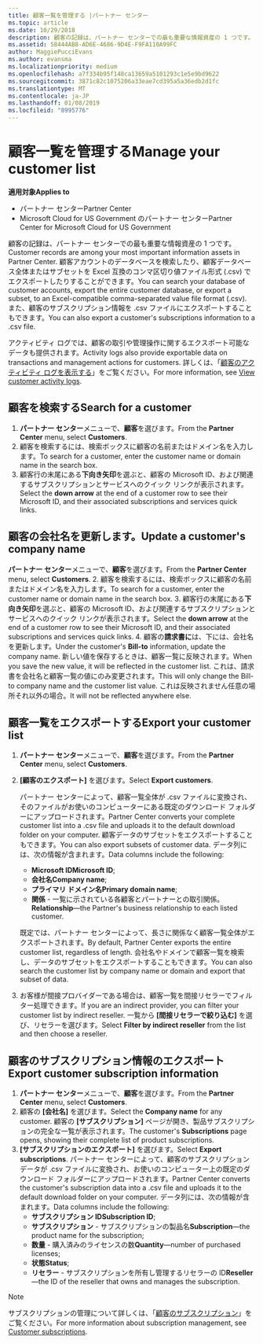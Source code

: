 ```yaml
---
title: 顧客一覧を管理する |パートナー センター
ms.topic: article
ms.date: 10/29/2018
description: 顧客の記録は、パートナー センターでの最も重要な情報資産の 1 つです。
ms.assetid: 58444AB8-AD6E-4686-9D4E-F9FA110A99FC
author: MaggiePucciEvans
ms.author: evansma
ms.localizationpriority: medium
ms.openlocfilehash: a7f334b95f148ca13659a5101293c1e5e9bd9622
ms.sourcegitcommit: 3871c82c1075206a33eae7cd395a5a36edb2d1fc
ms.translationtype: MT
ms.contentlocale: ja-JP
ms.lasthandoff: 01/08/2019
ms.locfileid: "8995776"
---
```

# <a name="manage-your-customer-list"></a><span data-ttu-id="b9359-103">顧客一覧を管理する</span><span class="sxs-lookup"><span data-stu-id="b9359-103">Manage your customer list</span></span>

**<span data-ttu-id="b9359-104">適用対象</span><span class="sxs-lookup"><span data-stu-id="b9359-104">Applies to</span></span>**

-  <span data-ttu-id="b9359-105">パートナー センター</span><span class="sxs-lookup"><span data-stu-id="b9359-105">Partner Center</span></span>
-  <span data-ttu-id="b9359-106">Microsoft Cloud for US Government のパートナー センター</span><span class="sxs-lookup"><span data-stu-id="b9359-106">Partner Center for Microsoft Cloud for US Government</span></span>


<span data-ttu-id="b9359-107">顧客の記録は、パートナー センターでの最も重要な情報資産の 1 つです。</span><span class="sxs-lookup"><span data-stu-id="b9359-107">Customer records are among your most important information assets in Partner Center.</span></span> <span data-ttu-id="b9359-108">顧客アカウントのデータベースを検索したり、顧客データベース全体またはサブセットを Excel 互換のコンマ区切り値ファイル形式 (.csv) でエクスポートしたりすることができます。</span><span class="sxs-lookup"><span data-stu-id="b9359-108">You can search your database of customer accounts, export the entire customer database, or export a subset, to an Excel-compatible comma-separated value file format (.csv).</span></span> <span data-ttu-id="b9359-109">また、顧客のサブスクリプション情報を .csv ファイルにエクスポートすることもできます。</span><span class="sxs-lookup"><span data-stu-id="b9359-109">You can also export a customer's subscriptions information to a .csv file.</span></span>

<span data-ttu-id="b9359-110">アクティビティ ログでは、顧客の取引や管理操作に関するエクスポート可能なデータも提供されます。</span><span class="sxs-lookup"><span data-stu-id="b9359-110">Activity logs also provide exportable data on transactions and management actions for customers.</span></span> <span data-ttu-id="b9359-111">詳しくは、「[顧客のアクティビティ ログを表示する](activity-logs.md)」をご覧ください。</span><span class="sxs-lookup"><span data-stu-id="b9359-111">For more information, see [View customer activity logs](activity-logs.md).</span></span>


## <a name="search-for-a-customer"></a><span data-ttu-id="b9359-112">顧客を検索する</span><span class="sxs-lookup"><span data-stu-id="b9359-112">Search for a customer</span></span>

1.  <span data-ttu-id="b9359-113">**パートナー センター**メニューで、**顧客**を選びます。</span><span class="sxs-lookup"><span data-stu-id="b9359-113">From the **Partner Center** menu, select **Customers**.</span></span>
2.  <span data-ttu-id="b9359-114">顧客を検索するには、検索ボックスに顧客の名前またはドメイン名を入力します。</span><span class="sxs-lookup"><span data-stu-id="b9359-114">To search for a customer, enter the customer name or domain name in the search box.</span></span>
3.  <span data-ttu-id="b9359-115">顧客行の末尾にある**下向き矢印**を選ぶと、顧客の Microsoft ID、および関連するサブスクリプションとサービスへのクイック リンクが表示されます。</span><span class="sxs-lookup"><span data-stu-id="b9359-115">Select the **down arrow** at the end of a customer row to see their Microsoft ID, and their associated subscriptions and services quick links.</span></span>

## <a name="update-a-customers-company-name"></a><span data-ttu-id="b9359-116">顧客の会社名を更新します。</span><span class="sxs-lookup"><span data-stu-id="b9359-116">Update a customer's company name</span></span>

<span data-ttu-id="b9359-117">**パートナー センター**メニューで、**顧客**を選びます。</span><span class="sxs-lookup"><span data-stu-id="b9359-117">From the **Partner Center** menu, select **Customers**.</span></span>
2.  <span data-ttu-id="b9359-118">顧客を検索するには、検索ボックスに顧客の名前またはドメイン名を入力します。</span><span class="sxs-lookup"><span data-stu-id="b9359-118">To search for a customer, enter the customer name or domain name in the search box.</span></span>
3.  <span data-ttu-id="b9359-119">顧客行の末尾にある**下向き矢印**を選ぶと、顧客の Microsoft ID、および関連するサブスクリプションとサービスへのクイック リンクが表示されます。</span><span class="sxs-lookup"><span data-stu-id="b9359-119">Select the **down arrow** at the end of a customer row to see their Microsoft ID, and their associated subscriptions and services quick links.</span></span>
4.  <span data-ttu-id="b9359-120">顧客の**請求書に**は、下には、会社名を更新します。</span><span class="sxs-lookup"><span data-stu-id="b9359-120">Under the customer's **Bill-to** information, update the company name.</span></span> <span data-ttu-id="b9359-121">新しい値を保存するときは、顧客一覧に反映されます。</span><span class="sxs-lookup"><span data-stu-id="b9359-121">When you save the new value, it will be reflected in the customer list.</span></span> <span data-ttu-id="b9359-122">これは、請求書を会社名と顧客一覧の値にのみ変更されます。</span><span class="sxs-lookup"><span data-stu-id="b9359-122">This will only change the Bill-to company name and the customer list value.</span></span> <span data-ttu-id="b9359-123">これは反映されません任意の場所それ以外の場合。</span><span class="sxs-lookup"><span data-stu-id="b9359-123">It will not be reflected anywhere else.</span></span>

## <a name="export-your-customer-list"></a><span data-ttu-id="b9359-124">顧客一覧をエクスポートする</span><span class="sxs-lookup"><span data-stu-id="b9359-124">Export your customer list</span></span>

1.  <span data-ttu-id="b9359-125">**パートナー センター**メニューで、**顧客**を選びます。</span><span class="sxs-lookup"><span data-stu-id="b9359-125">From the **Partner Center** menu, select **Customers**.</span></span>
2.  <span data-ttu-id="b9359-126">**[顧客のエクスポート]** を選びます。</span><span class="sxs-lookup"><span data-stu-id="b9359-126">Select **Export customers**.</span></span>

    <span data-ttu-id="b9359-127">パートナー センターによって、顧客一覧全体が .csv ファイルに変換され、そのファイルがお使いのコンピューターにある既定のダウンロード フォルダーにアップロードされます。</span><span class="sxs-lookup"><span data-stu-id="b9359-127">Partner Center converts your complete customer list into a .csv file and uploads it to the default download folder on your computer.</span></span> <span data-ttu-id="b9359-128">顧客データのサブセットをエクスポートすることもできます。</span><span class="sxs-lookup"><span data-stu-id="b9359-128">You can also export subsets of customer data.</span></span> <span data-ttu-id="b9359-129">データ列には、次の情報が含まれます。</span><span class="sxs-lookup"><span data-stu-id="b9359-129">Data columns include the following:</span></span>

    -   <span data-ttu-id="b9359-130">**Microsoft ID**</span><span class="sxs-lookup"><span data-stu-id="b9359-130">**Microsoft ID**;</span></span>
    -   <span data-ttu-id="b9359-131">**会社名**</span><span class="sxs-lookup"><span data-stu-id="b9359-131">**Company name**;</span></span>
    -   <span data-ttu-id="b9359-132">**プライマリ ドメイン名**</span><span class="sxs-lookup"><span data-stu-id="b9359-132">**Primary domain name**;</span></span>
    -   <span data-ttu-id="b9359-133">**関係** - 一覧に示されている各顧客とパートナーとの取引関係。</span><span class="sxs-lookup"><span data-stu-id="b9359-133">**Relationship**—the Partner's business relationship to each listed customer.</span></span>

    <span data-ttu-id="b9359-134">既定では、パートナー センターによって、長さに関係なく顧客一覧全体がエクスポートされます。</span><span class="sxs-lookup"><span data-stu-id="b9359-134">By default, Partner Center exports the entire customer list, regardless of length.</span></span> <span data-ttu-id="b9359-135">会社名やドメインで顧客一覧を検索し、データのサブセットをエクスポートすることもできます。</span><span class="sxs-lookup"><span data-stu-id="b9359-135">You can also search the customer list by company name or domain and export that subset of data.</span></span>

3.  <span data-ttu-id="b9359-136">お客様が間接プロバイダーである場合は、顧客一覧を間接リセラーでフィルター処理できます。</span><span class="sxs-lookup"><span data-stu-id="b9359-136">If you are an indirect provider, you can filter your customer list by indirect reseller.</span></span> <span data-ttu-id="b9359-137">一覧から **[間接リセラーで絞り込む]** を選び、リセラーを選びます。</span><span class="sxs-lookup"><span data-stu-id="b9359-137">Select **Filter by indirect reseller** from the list and then choose a reseller.</span></span>


## <a name="export-customer-subscription-information"></a><span data-ttu-id="b9359-138">顧客のサブスクリプション情報のエクスポート</span><span class="sxs-lookup"><span data-stu-id="b9359-138">Export customer subscription information</span></span>

1.  <span data-ttu-id="b9359-139">**パートナー センター**メニューで、**顧客**を選びます。</span><span class="sxs-lookup"><span data-stu-id="b9359-139">From the **Partner Center** menu, select **Customers**.</span></span>
2.  <span data-ttu-id="b9359-140">顧客の **[会社名]** を選びます。</span><span class="sxs-lookup"><span data-stu-id="b9359-140">Select the **Company name** for any customer.</span></span> <span data-ttu-id="b9359-141">顧客の **[サブスクリプション]** ページが開き、製品サブスクリプションの完全な一覧が表示されます。</span><span class="sxs-lookup"><span data-stu-id="b9359-141">The customer's **Subscriptions** page opens, showing their complete list of product subscriptions.</span></span>
3.  <span data-ttu-id="b9359-142">**[サブスクリプションのエクスポート]** を選びます。</span><span class="sxs-lookup"><span data-stu-id="b9359-142">Select **Export subscriptions**.</span></span> <span data-ttu-id="b9359-143">パートナー センターによって、顧客のサブスクリプション データが .csv ファイルに変換され、お使いのコンピューター上の既定のダウンロード フォルダーにアップロードされます。</span><span class="sxs-lookup"><span data-stu-id="b9359-143">Partner Center converts the customer's subscription data into a .csv file and uploads it to the default download folder on your computer.</span></span> <span data-ttu-id="b9359-144">データ列には、次の情報が含まれます。</span><span class="sxs-lookup"><span data-stu-id="b9359-144">Data columns include the following:</span></span>
    -   <span data-ttu-id="b9359-145">**サブスクリプション ID**</span><span class="sxs-lookup"><span data-stu-id="b9359-145">**Subscription ID**;</span></span>
    -   <span data-ttu-id="b9359-146">**サブスクリプション** - サブスクリプションの製品名</span><span class="sxs-lookup"><span data-stu-id="b9359-146">**Subscription**—the product name for the subscription;</span></span>
    -   <span data-ttu-id="b9359-147">**数量** - 購入済みのライセンスの数</span><span class="sxs-lookup"><span data-stu-id="b9359-147">**Quantity**—number of purchased licenses;</span></span>
    -   <span data-ttu-id="b9359-148">**状態**</span><span class="sxs-lookup"><span data-stu-id="b9359-148">**Status**;</span></span>
    -   <span data-ttu-id="b9359-149">**リセラー** - サブスクリプションを所有し管理するリセラーの ID</span><span class="sxs-lookup"><span data-stu-id="b9359-149">**Reseller**—the ID of the reseller that owns and manages the subscription.</span></span>

> [!NOTE]  
> <span data-ttu-id="b9359-150">サブスクリプションの管理について詳しくは、「[顧客のサブスクリプション](customer-subscriptions.md)」をご覧ください。</span><span class="sxs-lookup"><span data-stu-id="b9359-150">For more information about subscription management, see [Customer subscriptions](customer-subscriptions.md).</span></span>

     

 

 



